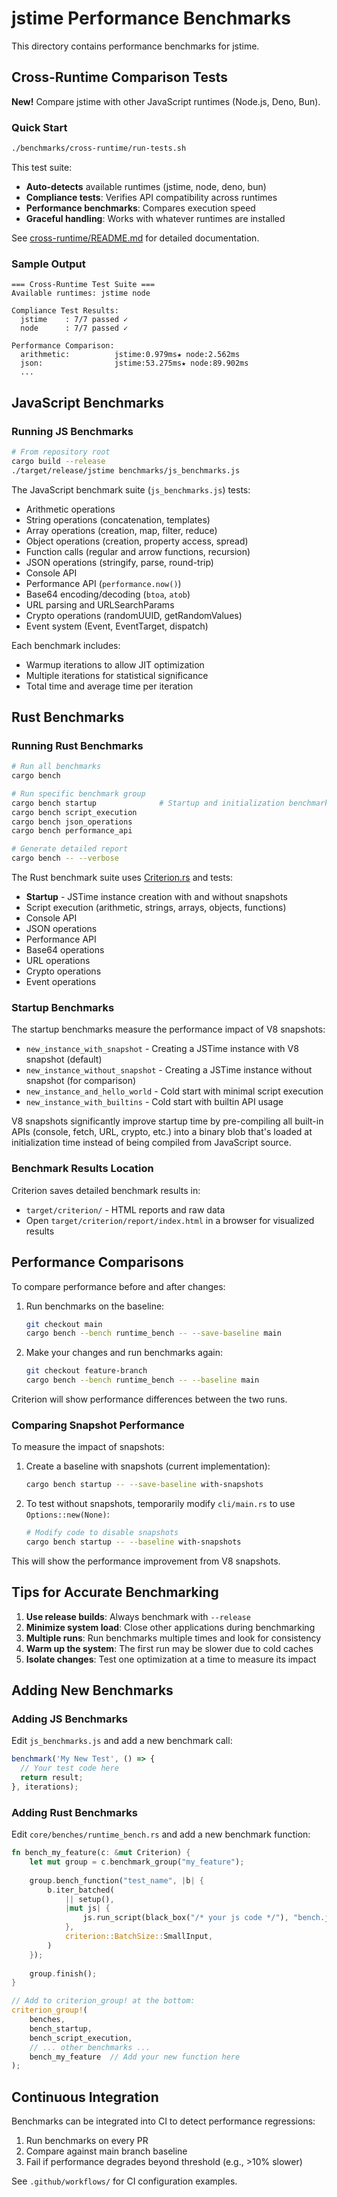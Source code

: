 # jstime Performance Benchmarks

This directory contains performance benchmarks for jstime.

## Cross-Runtime Comparison Tests

**New!** Compare jstime with other JavaScript runtimes (Node.js, Deno, Bun).

### Quick Start

```bash
./benchmarks/cross-runtime/run-tests.sh
```

This test suite:
- **Auto-detects** available runtimes (jstime, node, deno, bun)
- **Compliance tests**: Verifies API compatibility across runtimes
- **Performance benchmarks**: Compares execution speed
- **Graceful handling**: Works with whatever runtimes are installed

See [cross-runtime/README.md](./cross-runtime/README.md) for detailed documentation.

### Sample Output

```
=== Cross-Runtime Test Suite ===
Available runtimes: jstime node

Compliance Test Results:
  jstime    : 7/7 passed ✓
  node      : 7/7 passed ✓

Performance Comparison:
  arithmetic:          jstime:0.979ms★ node:2.562ms
  json:                jstime:53.275ms★ node:89.902ms
  ...
```

## JavaScript Benchmarks

### Running JS Benchmarks

```bash
# From repository root
cargo build --release
./target/release/jstime benchmarks/js_benchmarks.js
```

The JavaScript benchmark suite (`js_benchmarks.js`) tests:
- Arithmetic operations
- String operations (concatenation, templates)
- Array operations (creation, map, filter, reduce)
- Object operations (creation, property access, spread)
- Function calls (regular and arrow functions, recursion)
- JSON operations (stringify, parse, round-trip)
- Console API
- Performance API (`performance.now()`)
- Base64 encoding/decoding (`btoa`, `atob`)
- URL parsing and URLSearchParams
- Crypto operations (randomUUID, getRandomValues)
- Event system (Event, EventTarget, dispatch)

Each benchmark includes:
- Warmup iterations to allow JIT optimization
- Multiple iterations for statistical significance
- Total time and average time per iteration

## Rust Benchmarks

### Running Rust Benchmarks

```bash
# Run all benchmarks
cargo bench

# Run specific benchmark group
cargo bench startup              # Startup and initialization benchmarks
cargo bench script_execution
cargo bench json_operations
cargo bench performance_api

# Generate detailed report
cargo bench -- --verbose
```

The Rust benchmark suite uses [Criterion.rs](https://github.com/bheisler/criterion.rs) and tests:
- **Startup** - JSTime instance creation with and without snapshots
- Script execution (arithmetic, strings, arrays, objects, functions)
- Console API
- JSON operations
- Performance API
- Base64 operations
- URL operations
- Crypto operations
- Event operations

### Startup Benchmarks

The startup benchmarks measure the performance impact of V8 snapshots:

- `new_instance_with_snapshot` - Creating a JSTime instance with V8 snapshot (default)
- `new_instance_without_snapshot` - Creating a JSTime instance without snapshot (for comparison)
- `new_instance_and_hello_world` - Cold start with minimal script execution
- `new_instance_with_builtins` - Cold start with builtin API usage

V8 snapshots significantly improve startup time by pre-compiling all built-in APIs (console, fetch, URL, crypto, etc.) into a binary blob that's loaded at initialization time instead of being compiled from JavaScript source.

### Benchmark Results Location

Criterion saves detailed benchmark results in:
- `target/criterion/` - HTML reports and raw data
- Open `target/criterion/report/index.html` in a browser for visualized results

## Performance Comparisons

To compare performance before and after changes:

1. Run benchmarks on the baseline:
   ```bash
   git checkout main
   cargo bench --bench runtime_bench -- --save-baseline main
   ```

2. Make your changes and run benchmarks again:
   ```bash
   git checkout feature-branch
   cargo bench --bench runtime_bench -- --baseline main
   ```

Criterion will show performance differences between the two runs.

### Comparing Snapshot Performance

To measure the impact of snapshots:

1. Create a baseline with snapshots (current implementation):
   ```bash
   cargo bench startup -- --save-baseline with-snapshots
   ```

2. To test without snapshots, temporarily modify `cli/main.rs` to use `Options::new(None)`:
   ```bash
   # Modify code to disable snapshots
   cargo bench startup -- --baseline with-snapshots
   ```

This will show the performance improvement from V8 snapshots.

## Tips for Accurate Benchmarking

1. **Use release builds**: Always benchmark with `--release`
2. **Minimize system load**: Close other applications during benchmarking
3. **Multiple runs**: Run benchmarks multiple times and look for consistency
4. **Warm up the system**: The first run may be slower due to cold caches
5. **Isolate changes**: Test one optimization at a time to measure its impact

## Adding New Benchmarks

### Adding JS Benchmarks

Edit `js_benchmarks.js` and add a new benchmark call:

```javascript
benchmark('My New Test', () => {
  // Your test code here
  return result;
}, iterations);
```

### Adding Rust Benchmarks

Edit `core/benches/runtime_bench.rs` and add a new benchmark function:

```rust
fn bench_my_feature(c: &mut Criterion) {
    let mut group = c.benchmark_group("my_feature");
    
    group.bench_function("test_name", |b| {
        b.iter_batched(
            || setup(),
            |mut js| {
                js.run_script(black_box("/* your js code */"), "bench.js")
            },
            criterion::BatchSize::SmallInput,
        )
    });
    
    group.finish();
}

// Add to criterion_group! at the bottom:
criterion_group!(
    benches,
    bench_startup,
    bench_script_execution,
    // ... other benchmarks ...
    bench_my_feature  // Add your new function here
);
```

## Continuous Integration

Benchmarks can be integrated into CI to detect performance regressions:

1. Run benchmarks on every PR
2. Compare against main branch baseline
3. Fail if performance degrades beyond threshold (e.g., >10% slower)

See `.github/workflows/` for CI configuration examples.
